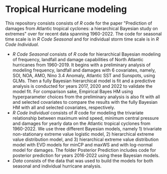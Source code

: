 # Tropical Hurricane modeling
This repository consists consists of *R* code for the paper "Prediction of damages from Atlantic tropical cyclones: a hierarchical Bayesian study on extremes" over for recent data spanning 1960-2022. The code for seasonal time scale is in _R Code Seasonal_ and for individual storm time scale is in _R Code Individual_.


- _R Code Seasonal_ consists of *R* code for hierarchical Bayesian modeling of frequency, landfall and damage capabilities of North Atlantic hurricanes from 1960-2019. It begins with a preliminary analysis of modeling frequency, landfall and damages with 6 covariates, namely, SOI, NOA, AMO, Nino 3.4 Anomaly, Atlantic SST and Sunspots, using GLMs. Then a fully Bayesian hierarchical model is fit and a predictive analysis is conducted for years 2017, 2020 and 2022 to validate the model fit. For comparison sake, Empirical Bayes HM using hyperparameter choices from the preliminary analysis is also fit with all and selected covariates to compare the results with the fully Bayesian HM with all and selected covariates, respectively.
- _R Code Individual_ consists of *R* code for modeling the trivariate relationship between maximum wind speed, minimum central pressure and damages for yearly data on the Atlantic tropical cyclones from 1960-2022. We use three different Bayesian models, namely 1) trivariate non-stationary extreme value logistic model, 2) hierarchical extreme value distribution model, and 3) hierarchical extreme value distribution model with EVD models for minCP and maxWS and with log-normal model for damages. The folder Posterior Prediction includes code for posterior prediction for years 2016-2022 using these Bayesian models.
- _Data_ consists of the data that was used to build the models for both seasonal and individual hurricane analysis.
